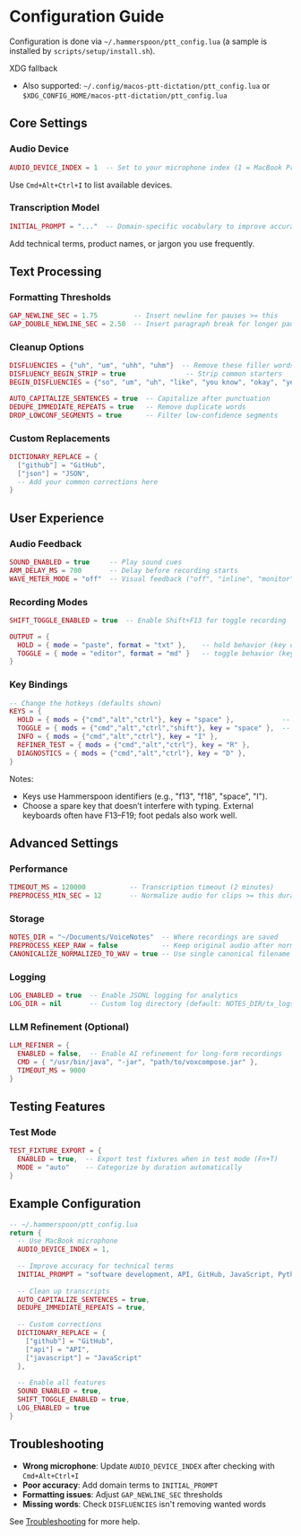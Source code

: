 # Configuration Guide

Configuration is done via `~/.hammerspoon/ptt_config.lua` (a sample is installed by `scripts/setup/install.sh`).

XDG fallback
- Also supported: `~/.config/macos-ptt-dictation/ptt_config.lua` or `$XDG_CONFIG_HOME/macos-ptt-dictation/ptt_config.lua`

## Core Settings

### Audio Device
```lua
AUDIO_DEVICE_INDEX = 1  -- Set to your microphone index (1 = MacBook Pro Microphone)
```
Use `Cmd+Alt+Ctrl+I` to list available devices.

### Transcription Model
```lua
INITIAL_PROMPT = "..."  -- Domain-specific vocabulary to improve accuracy
```
Add technical terms, product names, or jargon you use frequently.

## Text Processing

### Formatting Thresholds
```lua
GAP_NEWLINE_SEC = 1.75         -- Insert newline for pauses >= this
GAP_DOUBLE_NEWLINE_SEC = 2.50  -- Insert paragraph break for longer pauses
```

### Cleanup Options
```lua
DISFLUENCIES = {"uh", "um", "uhh", "uhm"}  -- Remove these filler words
DISFLUENCY_BEGIN_STRIP = true               -- Strip common starters
BEGIN_DISFLUENCIES = {"so", "um", "uh", "like", "you know", "okay", "yeah", "well"}

AUTO_CAPITALIZE_SENTENCES = true  -- Capitalize after punctuation
DEDUPE_IMMEDIATE_REPEATS = true   -- Remove duplicate words
DROP_LOWCONF_SEGMENTS = true      -- Filter low-confidence segments
```

### Custom Replacements
```lua
DICTIONARY_REPLACE = {
  ["github"] = "GitHub",
  ["json"] = "JSON",
  -- Add your common corrections here
}
```

## User Experience

### Audio Feedback
```lua
SOUND_ENABLED = true     -- Play sound cues
ARM_DELAY_MS = 700       -- Delay before recording starts
WAVE_METER_MODE = "off"  -- Visual feedback ("off", "inline", "monitor")
```

### Recording Modes
```lua
SHIFT_TOGGLE_ENABLED = true  -- Enable Shift+F13 for toggle recording

OUTPUT = {
  HOLD = { mode = "paste", format = "txt" },    -- hold behavior (key configurable)
  TOGGLE = { mode = "editor", format = "md" }   -- toggle behavior (key configurable)
}
```

### Key Bindings
```lua
-- Change the hotkeys (defaults shown)
KEYS = {
  HOLD = { mods = {"cmd","alt","ctrl"}, key = "space" },            -- default: Hyper+Space
  TOGGLE = { mods = {"cmd","alt","ctrl","shift"}, key = "space" },  -- default: Shift+Hyper+Space
  INFO = { mods = {"cmd","alt","ctrl"}, key = "I" },
  REFINER_TEST = { mods = {"cmd","alt","ctrl"}, key = "R" },
  DIAGNOSTICS = { mods = {"cmd","alt","ctrl"}, key = "D" },
}
```

Notes:
- Keys use Hammerspoon identifiers (e.g., "f13", "f18", "space", "I").
- Choose a spare key that doesn’t interfere with typing. External keyboards often have F13–F19; foot pedals also work well.

## Advanced Settings

### Performance
```lua
TIMEOUT_MS = 120000           -- Transcription timeout (2 minutes)
PREPROCESS_MIN_SEC = 12       -- Normalize audio for clips >= this duration
```

### Storage
```lua
NOTES_DIR = "~/Documents/VoiceNotes"  -- Where recordings are saved
PREPROCESS_KEEP_RAW = false           -- Keep original audio after normalization
CANONICALIZE_NORMALIZED_TO_WAV = true -- Use single canonical filename
```

### Logging
```lua
LOG_ENABLED = true  -- Enable JSONL logging for analytics
LOG_DIR = nil       -- Custom log directory (default: NOTES_DIR/tx_logs)
```

### LLM Refinement (Optional)
```lua
LLM_REFINER = {
  ENABLED = false,  -- Enable AI refinement for long-form recordings
  CMD = { "/usr/bin/java", "-jar", "path/to/voxcompose.jar" },
  TIMEOUT_MS = 9000
}
```

## Testing Features

### Test Mode
```lua
TEST_FIXTURE_EXPORT = {
  ENABLED = true,  -- Export test fixtures when in test mode (Fn+T)
  MODE = "auto"    -- Categorize by duration automatically
}
```

## Example Configuration

```lua
-- ~/.hammerspoon/ptt_config.lua
return {
  -- Use MacBook microphone
  AUDIO_DEVICE_INDEX = 1,
  
  -- Improve accuracy for technical terms
  INITIAL_PROMPT = "software development, API, GitHub, JavaScript, Python",
  
  -- Clean up transcripts
  AUTO_CAPITALIZE_SENTENCES = true,
  DEDUPE_IMMEDIATE_REPEATS = true,
  
  -- Custom corrections
  DICTIONARY_REPLACE = {
    ["github"] = "GitHub",
    ["api"] = "API",
    ["javascript"] = "JavaScript"
  },
  
  -- Enable all features
  SOUND_ENABLED = true,
  SHIFT_TOGGLE_ENABLED = true,
  LOG_ENABLED = true
}
```

## Troubleshooting

- **Wrong microphone**: Update `AUDIO_DEVICE_INDEX` after checking with `Cmd+Alt+Ctrl+I`
- **Poor accuracy**: Add domain terms to `INITIAL_PROMPT`
- **Formatting issues**: Adjust `GAP_NEWLINE_SEC` thresholds
- **Missing words**: Check `DISFLUENCIES` isn't removing wanted words

See [Troubleshooting](troubleshooting.md) for more help.
